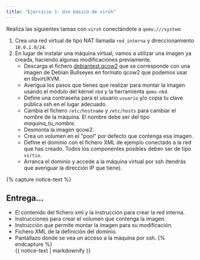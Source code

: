 ```yaml
---
title: "Ejercicio 1: Uso básico de virsh"
---
```


Realiza las siguientes tareas con `virsh` conectándote a `qemu:///system`:

1. Crea una red virtual de tipo NAT llamada `red_interna` y direccionamiento `10.0.1.0/24`. 
2. En lugar de instalar una máquina virtual, vamos a utilizar una imagen ya creada, haciendo algunas modificaciones previamente.
    * Descarga el fichero [debiantest.qcow2](https://cloud.josedomingo.org/index.php/s/9Jw3gNpekCzcBNj) que se corresponde con una imagen de Debian Bullseyes en formato qcow2 que podemos usar en libvirt/KVM.
    * Averigua los pasos que tienes que realizar para montar la imagen usando el módulo del kérnel `nbd` y la herramienta `qemu-nbd`.
    * Define una contraseña para el usuario `usuario` y/o copia tu clave pública ssh en el lugar adecuado.
    * Cambia el fichero `/etc/hostname` y `/etc/hosts` para cambiar el nombre de la máquina. El nombre debe ser del tipo *maquina_tu_nombre*.
    * Desmonta la imagen qcow2.
    * Crea un volumen en el "pool" por defecto que contenga esa imagen.
    * Define el dominio con el fichero XML de ejemplo conectado a la red que has creado. Todos los componentes posibles deben ser de tipo `virtio`.
    * Arranca el dominio y accede a la máquina virtual por ssh (tendrás que averiguar la dirección IP que tiene).

{% capture notice-text %}
## Entrega...

* El contenido del fichero xml y la instrucción para crear la red interna.
* Instrucciones para crear el volumen que contenga la imagen.
* Instrucción que permite montar la imagen para su modificación.
* Fichero XML de la definición del dominio.
* Pantallazo donde se vea un acceso a la máquina por ssh.
{% endcapture %}<div class="notice--info">{{ notice-text | markdownify }}</div>



